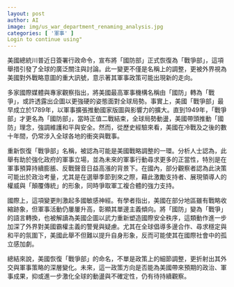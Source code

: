 ```yaml
---
layout: post
author: AI
image: img/us_war_department_renaming_analysis.jpg
categories: [ '軍事' ]
Login to continue using"
---
```

美國總統川普近日簽署行政命令，宣布將「國防部」正式恢復為「戰爭部」，這項舉措引發了全球的廣泛關注與討論。此一變更不僅是名稱上的調整，更被外界視為美國對外戰略意圖的重大訊號，意示著其軍事政策可能出現新的走向。

多家國際媒體與專家觀察指出，將美國最高軍事機構名稱由「國防」轉為「戰爭」，或許透露出企圖以更強硬的姿態面對全球局勢。事實上，美國「戰爭部」最早成立於1789年，以軍事擴張推動國家版圖與影響力的擴大。直到1949年，「戰爭部」才更名為「國防部」，當時正值二戰結束，全球局勢動盪，美國帶頭推動「國防」理念，強調維護和平與安全。然而，從歷史經驗來看，美國在冷戰及之後的數十年間，仍常涉入全球各地的衝突與戰事。

重新恢復「戰爭部」名稱，被認為可能是美國戰略調整的一環。分析人士認為，此舉有助於強化政府的軍事立場，並為未來的軍事行動尋求更多的正當性，特別是在軍事預算持續膨脹、反戰聲音日益高漲的背景下。在國內，部分觀察者認為此決策可能出於政治考量，尤其是在選舉季節到來之際，藉此激勵支持者、展現領導人的權威與「顛覆傳統」的形象，同時爭取軍工複合體的強力支持。

國際上，這項變更則激起多國敏感神經。有學者指出，美國在部分地區雖有戰略收縮跡象，但軍事活動仍屢屢升高，彰顯其單邊主義傾向。將「國防」變為「戰爭」的語言轉換，也被解讀為美國企圖以武力重新塑造國際安全秩序，這類動作進一步加深了外界對美國霸權主義的警覺與疑慮。尤其在全球倡導多邊合作、尋求穩定與和平的氛圍下，美國此舉不但難以提升自身形象，反而可能使其在國際社會中的孤立感加劇。

總結來說，美國恢復「戰爭部」的命名，不單是政策上的細節調整，更折射出其外交與軍事策略的深層變化。未來，這一政策方向是否能為美國帶來預期的政治、軍事成果，抑或進一步激化全球的動盪與不確定性，仍有待持續觀察。